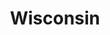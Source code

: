 ---
title: "Wisconsin"
hashtag: wisconsin
borders:
  - Illinois
  - Iowa
  - Lake Michigan
  - Lake Superior
  - Michigan
  - Minnesota
subdivision-of:
  - United States
tags:
  - State
  - United States
---